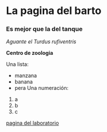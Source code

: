 # La pagina del barto
### Es mejor que la del tanque 

*Aguante el Turdus rufiventris* 

**Centro de zoologia**

Una lista:
- manzana
- banana
- pera
Una numeración:
1. a
2. b
3. c

[pagina del laboratorio](peluclab.github.io)

